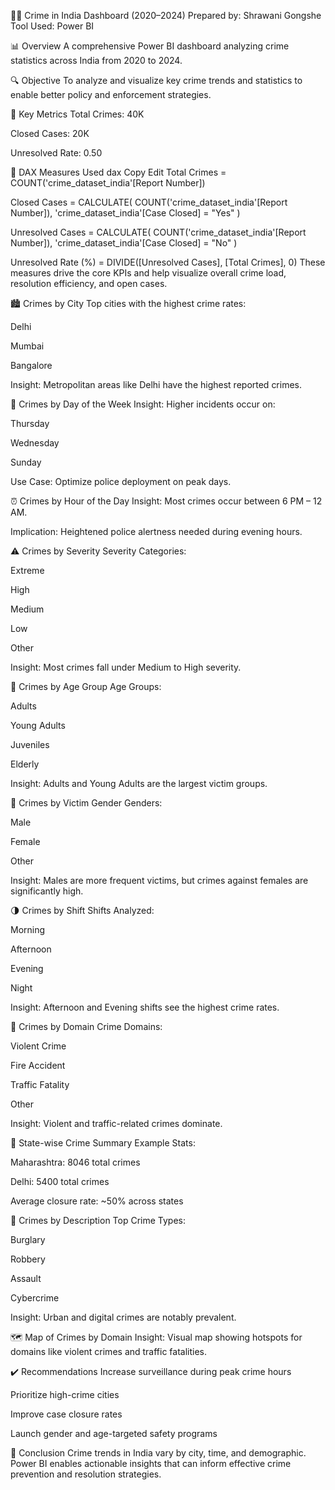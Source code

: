 🕵️‍♀️ Crime in India Dashboard (2020–2024)
Prepared by: Shrawani Gongshe
Tool Used: Power BI

📊 Overview
A comprehensive Power BI dashboard analyzing crime statistics across India from 2020 to 2024.

🔍 Objective
To analyze and visualize key crime trends and statistics to enable better policy and enforcement strategies.

📌 Key Metrics
Total Crimes: 40K

Closed Cases: 20K

Unresolved Rate: 0.50

📐 DAX Measures Used
dax
Copy
Edit
Total Crimes = COUNT('crime_dataset_india'[Report Number])

Closed Cases = CALCULATE(
    COUNT('crime_dataset_india'[Report Number]), 
    'crime_dataset_india'[Case Closed] = "Yes"
)

Unresolved Cases = CALCULATE(
    COUNT('crime_dataset_india'[Report Number]),
    'crime_dataset_india'[Case Closed] = "No"
)

Unresolved Rate (%) = 
DIVIDE([Unresolved Cases], [Total Crimes], 0)
These measures drive the core KPIs and help visualize overall crime load, resolution efficiency, and open cases.

🏙️ Crimes by City
Top cities with the highest crime rates:

Delhi

Mumbai

Bangalore

Insight: Metropolitan areas like Delhi have the highest reported crimes.

📅 Crimes by Day of the Week
Insight: Higher incidents occur on:

Thursday

Wednesday

Sunday

Use Case: Optimize police deployment on peak days.

⏰ Crimes by Hour of the Day
Insight: Most crimes occur between 6 PM – 12 AM.

Implication: Heightened police alertness needed during evening hours.

⚠️ Crimes by Severity
Severity Categories:

Extreme

High

Medium

Low

Other

Insight: Most crimes fall under Medium to High severity.

👥 Crimes by Age Group
Age Groups:

Adults

Young Adults

Juveniles

Elderly

Insight: Adults and Young Adults are the largest victim groups.

🚻 Crimes by Victim Gender
Genders:

Male

Female

Other

Insight: Males are more frequent victims, but crimes against females are significantly high.

🌗 Crimes by Shift
Shifts Analyzed:

Morning

Afternoon

Evening

Night

Insight: Afternoon and Evening shifts see the highest crime rates.

🧭 Crimes by Domain
Crime Domains:

Violent Crime

Fire Accident

Traffic Fatality

Other

Insight: Violent and traffic-related crimes dominate.

📍 State-wise Crime Summary
Example Stats:

Maharashtra: 8046 total crimes

Delhi: 5400 total crimes

Average closure rate: ~50% across states

📝 Crimes by Description
Top Crime Types:

Burglary

Robbery

Assault

Cybercrime

Insight: Urban and digital crimes are notably prevalent.

🗺️ Map of Crimes by Domain
Insight: Visual map showing hotspots for domains like violent crimes and traffic fatalities.

✔️ Recommendations
Increase surveillance during peak crime hours

Prioritize high-crime cities

Improve case closure rates

Launch gender and age-targeted safety programs

🧾 Conclusion
Crime trends in India vary by city, time, and demographic. Power BI enables actionable insights that can inform effective crime prevention and resolution strategies.


